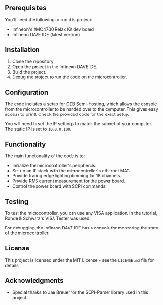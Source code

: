 
## Prerequisites

You'll need the following to run this project:

-   Infineon's XMC4700 Relax Kit dev board
-   Infineon DAVE IDE (latest version)

## Installation

1.  Clone the repository.
2.  Open the project in the Infineon DAVE IDE.
3.  Build the project.
4.  Debug the project to run the code on the microcontroller.
    

## Configuration

The code includes a setup for GDB Semi-Hosting, which allows the console from the microcontroller to be handed over to the computer. This gives easy access to printf. Check the provided code for the exact setup.

You will need to set the IP settings to match the subnet of your computer. The static IP is set to `10.0.0.100`.

## Functionality

The main functionality of the code is to:

-   Initialize the microcontroller's peripherals.
-   Set up an IP stack with the microcontroller's ethernet MAC.
-   Provide trailing edge lighting dimming for 18 channels.
-	Provide RMS current measurement for the power board.
-	Control the power board with SCPI commands.

## Testing

To test the microcontroller, you can use any VISA application. In the tutorial, Rohde & Schwarz's VISA Tester was used.

For debugging, the Infineon DAVE IDE has a console for monitoring the state of the microcontroller.

## License

This project is licensed under the MIT License - see the `LICENSE.md` file for details.

## Acknowledgments

-   Special thanks to Jan Breuer for the SCPI-Parser library used in this project.